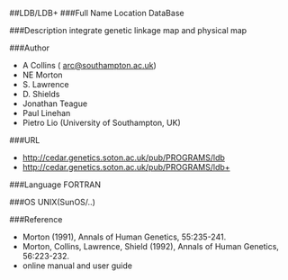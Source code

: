##LDB/LDB+
###Full Name
Location DataBase

###Description
integrate genetic linkage map and physical map

###Author
* A Collins ( arc@southampton.ac.uk)
* NE Morton
* S. Lawrence
* D. Shields
* Jonathan Teague
* Paul Linehan
* Pietro Lio (University of Southampton, UK)

###URL
* http://cedar.genetics.soton.ac.uk/pub/PROGRAMS/ldb
* http://cedar.genetics.soton.ac.uk/pub/PROGRAMS/ldb+

###Language
FORTRAN

###OS
UNIX(SunOS/..)

###Reference
* Morton (1991), Annals of Human Genetics, 55:235-241.
* Morton, Collins, Lawrence, Shield (1992), Annals of Human Genetics, 56:223-232.
* online manual and user guide


